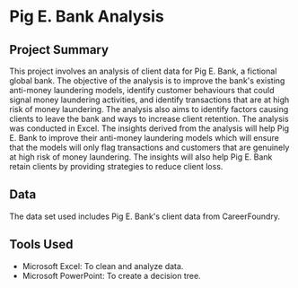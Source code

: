 # Pig E. Bank Analysis
## Project Summary
This project involves an analysis of client data for Pig E. Bank, a fictional global bank. The objective of the analysis is to improve the bank's existing anti-money laundering models, identify customer behaviours that could signal money laundering activities, and identify transactions that are at high risk of money laundering. The analysis also aims to identify factors causing clients to leave the bank and ways to increase client retention. The analysis was conducted in Excel. The insights derived from the analysis will help Pig E. Bank to improve their anti-money laundering models which will ensure that the models will only flag transactions and customers that are genuinely at high risk of money laundering. The insights will also help Pig E. Bank retain clients by providing strategies to reduce client loss.
## Data
The data set used includes Pig E. Bank's client data from CareerFoundry.
## Tools Used
- Microsoft Excel: To clean and analyze data.
- Microsoft PowerPoint: To create a decision tree.
